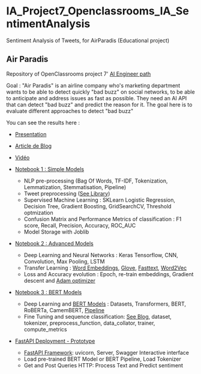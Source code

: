 # IA_Project7_Openclassrooms_IA_SentimentAnalysis
Sentiment Analysis of Tweets, for AirParadis (Educational project)

## Air Paradis

Repository of OpenClassrooms project 7' [AI Engineer path](https://openclassrooms.com/fr/paths/188)

Goal : "Air Paradis" is an airline company who's marketing department wants to be able to detect quickly "bad buzz" on social networks, to be able to anticipate and address issues as fast as possible. They need an AI API that can detect "bad buzz" and predict the reason for it.
The goal here is to evaluate different approaches to detect "bad buzz" 

You can see the results here :

-   [Presentation](https://github.com/blanchonnicolas/IA_Project7_Openclassrooms_IA_SentimentAnalysis/blob/main/p7_04_presentation.pdf)

-   [Article de Blog](https://github.com/blanchonnicolas/IA_Project7_Openclassrooms_IA_SentimentAnalysis/blob/main/Blog.pdf)

-   [Vidéo](https://www.youtube.com/watch?v=EEbN3OIZhe4&list=PLMK88V6KsWhGZ8YF5D3ldT0ZCL5V7JYuC&index=8)

-   [Notebook 1 : Simple Models](https://github.com/blanchonnicolas/IA_Project7_Openclassrooms_IA_SentimentAnalysis/blob/main/IABadBuzz_AirParadis_Mod%C3%A8leSimple.ipynb)
    - NLP pre-processing (Bag Of Words, TF-IDF, Tokenization, Lemmatization, Stemmatisation, Pipeline)
    - Tweet preprocessing ([See Library](https://pypi.org/project/tweet-preprocessor/))
    - Supervised Machine Learning : SKLearn Logistic Regression, Decision Tree, Gradient Boosting, GridSearchCV, Threshold optmization
    - Confusion Matrix and Performance Metrics of classification : F1 score, Recall, Precision, Accuracy, ROC_AUC
    - Model Storage with Joblib

-   [Notebook 2 : Advanced Models](https://github.com/blanchonnicolas/IA_Project7_Openclassrooms_IA_SentimentAnalysis/blob/main/IABadBuzz_AirParadis_Mod%C3%A8leAvanc%C3%A9.ipynb)
    - Deep Learning and Neural Networks : Keras Tensorflow, CNN, Convolution, Max Pooling, LSTM
    - Transfer Learning : [Word Embeddings](https://machinelearningmastery.com/use-word-embedding-layers-deep-learning-keras/), [Glove](https://nlp.stanford.edu/projects/glove/), [Fasttext](https://fasttext.cc/), [Word2Vec](https://fr.wikipedia.org/wiki/Word2vec)
    - Loss and Accuracy evolution : Epoch, re-train embeddings, Gradient descent and [Adam optimizer](https://www.tensorflow.org/api_docs/python/tf/keras/optimizers/Adam)
 
-   [Notebook 3 : BERT Models](https://github.com/blanchonnicolas/IA_Project7_Openclassrooms_IA_SentimentAnalysis/blob/main/IABadBuzz_AirParadis_Mod%C3%A8leBERT.ipynb)
    - Deep Learning and [BERT Models](https://huggingface.co/docs/transformers/tasks/sequence_classification) : Datasets, Transformers, BERT, RoBERTa, CamemBERT, [Pipeline](https://huggingface.co/docs/transformers/v4.21.0/en/main_classes/pipelines#transformers.TextClassificationPipeline)
    - Fine Tuning and sequence classification: [See Blog](https://lesdieuxducode.com/blog/2019/4/bert--le-transformer-model-qui-sentraine-et-qui-represente), dataset, tokenizer, preprocess_function, data_collator, trainer, compute_metrics
    
-   [FastAPI Deployment - Prototype](https://github.com/blanchonnicolas/IA_Project7_Openclassrooms_IA_SentimentAnalysis/blob/main/IABadBuzz_AirParadis_FastAPI.ipynb)
    - [FastAPI Framework](https://fastapi.tiangolo.com/): uvicorn, Server, Swagger Interactive interface
    - Load pre-trained BERT Model or BERT Pipeline, Load Tokenizer
    - Get and Post Queries HTTP: Process Text and Predict sentiment
